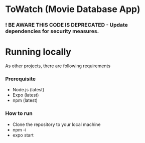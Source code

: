 # ToWatch (Movie Database App)

### ! BE AWARE THIS CODE IS DEPRECATED - Update dependencies for security measures. 
# Running locally
As other projects, there are following requirements

### Prerequisite
- Node.js (latest)
- Expo (latest)
- npm (latest)

### How to run
- Clone the repository to your local machine
- npm -i
- expo start

